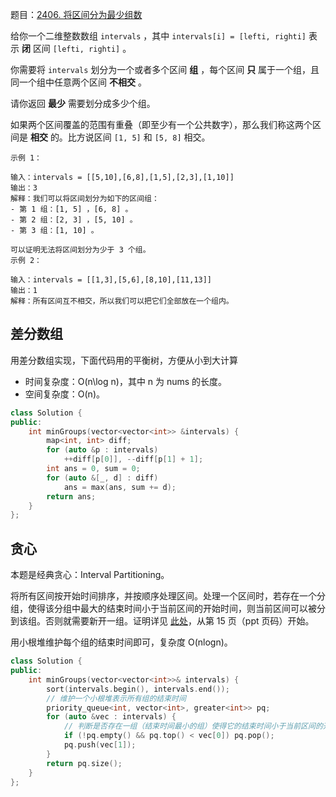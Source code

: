 题目：[2406. 将区间分为最少组数](https://leetcode.cn/problems/divide-intervals-into-minimum-number-of-groups/)

给你一个二维整数数组 `intervals` ，其中 `intervals[i] = [lefti, righti]` 表示 **闭** 区间 `[lefti, righti]` 。

你需要将 `intervals` 划分为一个或者多个区间 **组** ，每个区间 **只** 属于一个组，且同一个组中任意两个区间 **不相交** 。

请你返回 **最少** 需要划分成多少个组。

如果两个区间覆盖的范围有重叠（即至少有一个公共数字），那么我们称这两个区间是 **相交** 的。比方说区间 `[1, 5]` 和 `[5, 8]` 相交。

```
示例 1：

输入：intervals = [[5,10],[6,8],[1,5],[2,3],[1,10]]
输出：3
解释：我们可以将区间划分为如下的区间组：
- 第 1 组：[1, 5] ，[6, 8] 。
- 第 2 组：[2, 3] ，[5, 10] 。
- 第 3 组：[1, 10] 。

可以证明无法将区间划分为少于 3 个组。
示例 2：

输入：intervals = [[1,3],[5,6],[8,10],[11,13]]
输出：1
解释：所有区间互不相交，所以我们可以把它们全部放在一个组内。
```



## 差分数组

用差分数组实现，下面代码用的平衡树，方便从小到大计算

- 时间复杂度：O(n\log n)，其中 n 为 nums 的长度。
- 空间复杂度：O(n)。

```c++
class Solution {
public:
    int minGroups(vector<vector<int>> &intervals) {
        map<int, int> diff;
        for (auto &p : intervals)
            ++diff[p[0]], --diff[p[1] + 1];
        int ans = 0, sum = 0;
        for (auto &[_, d] : diff)
            ans = max(ans, sum += d);
        return ans;
    }
};
```

## 贪心

本题是经典贪心：Interval Partitioning。

将所有区间按开始时间排序，并按顺序处理区间。处理一个区间时，若存在一个分组，使得该分组中最大的结束时间小于当前区间的开始时间，则当前区间可以被分到该组。否则就需要新开一组。证明详见 [此处](https://leetcode.cn/link/?target=https%3A%2F%2Fcourses.cs.washington.edu%2Fcourses%2Fcse421%2F08au%2FGreedy.pdf)，从第 15 页（ppt 页码）开始。

用小根堆维护每个组的结束时间即可，复杂度 O(nlogn)。

```c++
class Solution {
public:
    int minGroups(vector<vector<int>>& intervals) {
        sort(intervals.begin(), intervals.end());
        // 维护一个小根堆表示所有组的结束时间
        priority_queue<int, vector<int>, greater<int>> pq;
        for (auto &vec : intervals) {
            // 判断是否存在一组（结束时间最小的组）使得它的结束时间小于当前区间的开始时间
            if (!pq.empty() && pq.top() < vec[0]) pq.pop();
            pq.push(vec[1]);
        }
        return pq.size();
    }
};
```

